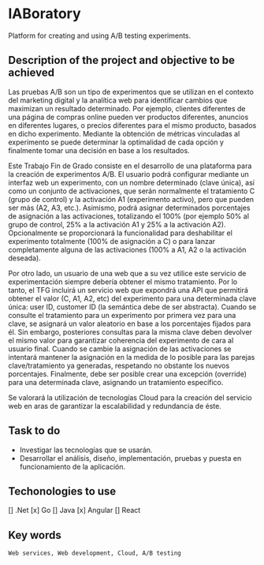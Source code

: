 # lABoratory
Platform for creating and using A/B testing experiments.

## Description of the project and objective to be achieved
Las pruebas A/B son un tipo de experimentos que se utilizan en el contexto del marketing digital y la analítica web para identificar cambios que maximizan un resultado determinado. Por ejemplo, clientes diferentes de una página de compras online pueden ver productos diferentes, anuncios en diferentes lugares, o precios diferentes para el mismo producto, basados en dicho experimento. Mediante la obtención de métricas vinculadas al experimento se puede determinar la optimalidad de cada opción y finalmente tomar una decisión en base a los resultados.

Este Trabajo Fin de Grado consiste en el desarrollo de una plataforma para la creación de experimentos A/B. El usuario podrá configurar mediante un interfaz web un experimento, con un nombre determinado (clave única), así como un conjunto de activaciones, que serán normalmente el tratamiento C (grupo de control) y la activación A1 (experimento activo), pero que pueden ser más (A2, A3, etc.). Asimismo, podrá asignar determinados porcentajes de asignación a las activaciones, totalizando el 100% (por ejemplo 50% al grupo de control, 25% a la activación A1 y 25% a la activación A2). Opcionalmente se proporcionará la funcionalidad para deshabilitar el experimento totalmente (100% de asignación a C) o para lanzar completamente alguna de las activaciones (100% a A1, A2 o la activación deseada).

Por otro lado, un usuario de una web que a su vez utilice este servicio de experimentación siempre debería obtener el mismo tratamiento. Por lo tanto, el TFG incluirá un servicio web que expondrá una API que permitirá obtener el valor (C, A1, A2, etc) del experimento para una determinada clave única: user ID, customer ID (la semántica debe de ser abstracta). Cuando se consulte el tratamiento para un experimento por primera vez para una clave, se asignará un valor aleatorio en base a los porcentajes fijados para él. Sin embargo, posteriores consultas para la misma clave deben devolver el mismo valor para garantizar coherencia del experimento de cara al usuario final. Cuando se cambie la asignación de las activaciones se intentará mantener la asignación en la medida de lo posible para las parejas clave/tratamiento ya generadas, respetando no obstante los nuevos porcentajes. Finalmente, debe ser posible crear una excepción (override) para una determinada clave, asignando un tratamiento específico.

Se valorará la utilización de tecnologías Cloud para la creación del servicio web en aras de garantizar la escalabilidad y redundancia de éste.


## Task to do
 * Investigar las tecnologías que se usarán.
 * Desarrollar el análisis, diseño, implementación, pruebas y puesta en funcionamiento de la aplicación.

## Techonologies to use
 [] .Net
 [x] Go
 [] Java
 [x] Angular
 [] React

## Key words
`Web services, Web development, Cloud, A/B testing`


